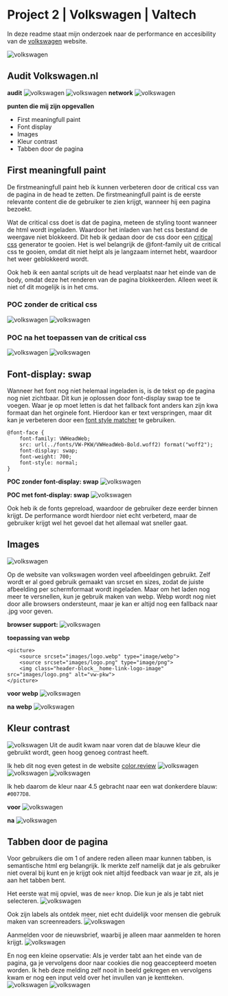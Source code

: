 # Project 2 | Volkswagen | Valtech

In deze readme staat mijn onderzoek naar de performance en accesibility van de [volkswagen](https://www.volkswagen.nl/) website.

![volkswagen](<volkswagen/Screenshot 2019-04-04 at 17.42.32.png>)

## Audit Volkswagen.nl

**audit**
![volkswagen](<volkswagen/volkswagen/Screenshot 2019-04-02 at 14.12.40.png>)
![volkswagen](<volkswagen/volkswagen/Screenshot 2019-04-02 at 14.12.54.png>)
**network**
![volkswagen](<volkswagen/volkswagen/Screenshot 2019-04-02 at 14.27.16.png>)

**punten die mij zijn opgevallen**

- First meaningfull paint
- Font display
- Images
- Kleur contrast
- Tabben door de pagina

## First meaningfull paint

De firstmeaningfull paint heb ik kunnen verbeteren door de critical css van de pagina in de head te zetten. De firstmeaningfull paint is de eerste relevante content die de gebruiker te zien krijgt, wanneer hij een pagina bezoekt.

Wat de critical css doet is dat de pagina, meteen de styling toont wanneer de html wordt ingeladen. Waardoor het inladen van het css bestand de weergave niet blokkeerd. Dit heb ik gedaan door de css door een [critical css](https://jonassebastianohlsson.com/criticalpathcssgenerator/) generator te gooien. Het is wel belangrijk de @font-family uit de critical css te gooien, omdat dit niet helpt als je langzaam internet hebt, waardoor het weer geblokkeerd wordt.

Ook heb ik een aantal scripts uit de head verplaatst naar het einde van de body, omdat deze het renderen van de pagina blokkeerden. Alleen weet ik niet of dit mogelijk is in het cms.

### POC zonder de critical css

![volkswagen](<volkswagen/volkswagen-poc-basis/Screenshot 2019-04-03 at 11.49.36.png>)
![volkswagen](<volkswagen/volkswagen-poc-basis/Screenshot 2019-04-05 at 09.31.17.png>)

### POC na het toepassen van de critical css

![volkswagen](<volkswagen/volkswagen-poc-critical-css/Screenshot 2019-04-03 at 12.25.07.png>)
![volkswagen](<volkswagen/volkswagen-poc-basis/Screenshot 2019-04-04 at 18.48.00.png>)

## Font-display: swap

Wanneer het font nog niet helemaal ingeladen is, is de tekst op de pagina nog niet zichtbaar. Dit kun je oplossen door font-display swap toe te voegen. Waar je op moet letten is dat het fallback font anders kan zijn kwa formaat dan het orginele font. Hierdoor kan er text verspringen, maar dit kan je verbeteren door een [font style matcher](https://meowni.ca/font-style-matcher/) te gebruiken.

```
@font-face {
    font-family: VWHeadWeb;
    src: url(../fonts/VW-PKW/VWHeadWeb-Bold.woff2) format("woff2");
    font-display: swap;
    font-weight: 700;
    font-style: normal;
}
```

**POC zonder font-display: swap**
![volkswagen](<volkswagen/volkswagen-poc-basis/Screenshot 2019-04-04 at 18.48.00.png>)

**POC met font-display: swap**
![volkswagen](<volkswagen/volkswagen-poc-font-optimalisatie/swap/Screenshot 2019-04-05 at 09.30.03.png>)

Ook heb ik de fonts gepreload, waardoor de gebruiker deze eerder binnen krijgt. De performance wordt hierdoor niet echt verbeterd, maar de gebruiker krijgt wel het gevoel dat het allemaal wat sneller gaat.

## Images

![volkswagen](<volkswagen/volkwagen-poc-images/Screenshot 2019-04-04 at 11.36.12.png>)

Op de website van volkswagen worden veel afbeeldingen gebruikt. Zelf wordt er al goed gebruik gemaakt van srcset en sizes, zodat de juiste afbeelding per schermformaat wordt ingeladen. Maar om het laden nog meer te versnellen, kun je gebruik maken van webp.
Webp wordt nog niet door alle browsers ondersteunt, maar je kan er altijd nog een fallback naar .jpg voor geven.

**browser support:**
![volkswagen](<volkswagen/volkwagen-poc-images/Screenshot 2019-04-05 at 08.05.14.png>)

**toepassing van webp**

```
<picture>
    <source srcset="images/logo.webp" type="image/webp">
    <source srcset="images/logo.png" type="image/png">
    <img class="header-block__home-link-logo-image" src="images/logo.png" alt="vw-pkw">
</picture>
```

**voor webp**
![volkswagen](<volkswagen/volkwagen-poc-images/Screenshot 2019-04-05 at 08.12.20.png>)

**na webp**
![volkswagen](<volkswagen/volkwagen-poc-images/Screenshot 2019-04-05 at 08.12.06.png>)

## Kleur contrast

![volkswagen](<volkswagen/kleuren/Screenshot 2019-04-05 at 08.21.19.png>)
Uit de audit kwam naar voren dat de blauwe kleur die gebruikt wordt, geen hoog genoeg contrast heeft.

Ik heb dit nog even getest in de website [color.review](https://color.review/check/00B1EB-FFFFFF)
![volkswagen](<volkswagen/kleuren/Screenshot 2019-04-05 at 08.27.34.png>)
![volkswagen](<volkswagen/kleuren/Screenshot 2019-04-05 at 08.28.28.png>)
![volkswagen](<volkswagen/kleuren/Screenshot 2019-04-05 at 08.28.33.png>)

Ik heb daarom de kleur naar 4.5 gebracht naar een wat donkerdere blauw: `#0077D8`.

**voor**
![volkswagen](<volkswagen/kleuren/Screenshot 2019-04-05 at 08.45.18.png>)

**na**
![volkswagen](<volkswagen/kleuren/Screenshot 2019-04-05 at 08.44.49.png>)

## Tabben door de pagina

Voor gebruikers die om 1 of andere reden alleen maar kunnen tabben, is semantische html erg belangrijk. Ik merkte zelf namelijk dat je als gebruiker niet overal bij kunt en je krijgt ook niet altijd feedback van waar je zit, als je aan het tabben bent.

Het eerste wat mij opviel, was de `meer` knop. Die kun je als je tabt niet selecteren.
![volkswagen](<volkswagen/tabben/Screenshot 2019-04-05 at 08.53.58.png>)

Ook zijn labels als ontdek meer, niet echt duidelijk voor mensen die gebruik maken van screenreaders.
![volkswagen](<volkswagen/tabben/Screenshot 2019-04-05 at 08.36.05.png>)

Aanmelden voor de nieuwsbrief, waarbij je alleen maar aanmelden te horen krijgt.
![volkswagen](<volkswagen/tabben/Screenshot 2019-04-05 at 08.59.59.png>)

En nog een kleine opservatie:
Als je verder tabt aan het einde van de pagina, ga je vervolgens door naar cookies die nog geaccepteerd moeten worden.
Ik heb deze melding zelf nooit in beeld gekregen en vervolgens kwam er nog een input veld over het invullen van je kentteken.
![volkswagen](<volkswagen/tabben/Screenshot 2019-04-05 at 09.00.21.png>)
![volkswagen](<volkswagen/tabben/Screenshot 2019-04-05 at 09.00.32.png>)

